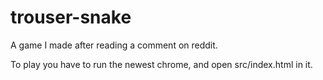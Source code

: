 # trouser-snake

A game I made after reading a comment on reddit.

To play you have to run the newest chrome, and open src/index.html in it.

